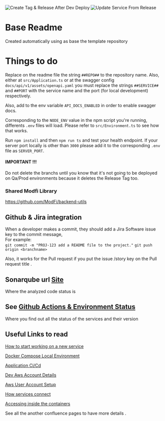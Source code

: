 ![Create Tag & Release After Dev Deploy](https://github.com/ModFi/##REPO##/workflows/Create%20Tag%20&%20Release%20After%20Dev%20Deploy/badge.svg)
![Update Service From Release](https://github.com/ModFi/##REPO##/workflows/Update%20Service%20From%20Release/badge.svg)

# Base Readme

Created automatically using as base the template repository

# Things to do

Replace on the readme file the string `##REPO##` to the repository name.
Also, either at `src/Application.ts` or at the swagger config `docs/api/v1/assets/openapi.yaml` you must replace the strings `##SERVICE##` and `##PORT` with the service name and the port (for local development) respectively.  

Also, add to the env variable `API_DOCS_ENABLED` in order to enable swagger docs.  


Corresponding to the `NODE_ENV` value in the npm script you're running, differents `.env` files will load. Please refer to `src/Environment.ts` to see how that works.

Run `npm install` and then `npm run ts` and test your health endpoint. If your server port locally is other than `3000` please add it to the corresponding `.env` file as `SERVER_PORT`. 

#### IMPORTANT !!!
Do not delete the branchs until you know that it's not going to be deployed on Qa/Prod environments because it deletes the Release Tag too.

### Shared Modfi Library

https://github.com/ModFi/backend-utils

## Github & Jira integration
When a developer makes a commit, they should add a Jira Software issue key to the commit message,  
For example:  
`git commit -m "PROJ-123 add a README file to the project."`
`git push origin <branchname>`
  
Also, it works for the Pull request if you put the issue /story key on the Pull request title .

## Sonarqube url [Site](http://54.158.192.246:9000)
Where the analyzed code status is

## See [Github Actions & Environment Status](https://github.com/ModFi/action-dashboard)
Where you find out all the status of the services and their version

## Useful Links to read

[How to start working on a new service](https://modfi.atlassian.net/wiki/spaces/AR/pages/235470855/How+start+working+on+a+new+Service+Api)

[Docker Compose Local Environment](https://modfi.atlassian.net/wiki/spaces/AR/pages/259293213/Local+Docker+compose+environment)

[Application Ci/Cd](https://modfi.atlassian.net/wiki/spaces/AR/pages/141459459/Application+CI+CD)

[Dev Aws Account Details](https://modfi.atlassian.net/wiki/spaces/AR/pages/198279169/Dev+Aws+Account+Details)

[Aws User Account Setup](https://modfi.atlassian.net/wiki/spaces/AR/pages/226918421/User+Account+Setup)

[How services connect](https://modfi.atlassian.net/wiki/spaces/AR/pages/230129665/How+the+services+connect+.)

[Accessing inside the containers](https://modfi.atlassian.net/wiki/spaces/AR/pages/260112385/Accesing+inside+the+containers+from+the+Jump+Box)

See all the another confluence pages to have more details .






